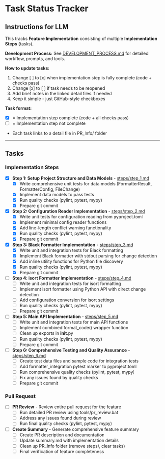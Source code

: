 # Task Status Tracker

## Instructions for LLM

This tracks **Feature Implementation** consisting of multiple **Implementation Steps** (tasks).

**Development Process:** See [DEVELOPMENT_PROCESS.md](./DEVELOPMENT_PROCESS.md) for detailed workflow, prompts, and tools.

**How to update tasks:**
1. Change [ ] to [x] when implementation step is fully complete (code + checks pass)
2. Change [x] to [ ] if task needs to be reopened
3. Add brief notes in the linked detail files if needed
4. Keep it simple - just GitHub-style checkboxes

**Task format:**
- [x] = Implementation step complete (code + all checks pass)
- [ ] = Implementation step not complete
- Each task links to a detail file in PR_Info/ folder

---

## Tasks

### Implementation Steps

- [x] **Step 1: Setup Project Structure and Data Models** - [steps/step_1.md](steps/step_1.md)
  - [x] Write comprehensive unit tests for data models (FormatterResult, FormatterConfig, FileChange)
  - [x] Implement data models to pass tests
  - [x] Run quality checks (pylint, pytest, mypy)
  - [x] Prepare git commit

- [x] **Step 2: Configuration Reader Implementation** - [steps/step_2.md](steps/step_2.md)
  - [x] Write unit tests for configuration reading from pyproject.toml
  - [x] Implement minimal config reader functions
  - [x] Add line-length conflict warning functionality
  - [x] Run quality checks (pylint, pytest, mypy)
  - [x] Prepare git commit

- [x] **Step 3: Black Formatter Implementation** - [steps/step_3.md](steps/step_3.md)
  - [x] Write unit and integration tests for Black formatting
  - [x] Implement Black formatter with stdout parsing for change detection
  - [x] Add inline utility functions for Python file discovery
  - [x] Run quality checks (pylint, pytest, mypy)
  - [x] Prepare git commit

- [ ] **Step 4: isort Formatter Implementation** - [steps/step_4.md](steps/step_4.md)
  - [ ] Write unit and integration tests for isort formatting
  - [ ] Implement isort formatter using Python API with direct change detection
  - [ ] Add configuration conversion for isort settings
  - [ ] Run quality checks (pylint, pytest, mypy)
  - [ ] Prepare git commit

- [ ] **Step 5: Main API Implementation** - [steps/step_5.md](steps/step_5.md)
  - [ ] Write unit and integration tests for main API functions
  - [ ] Implement combined format_code() wrapper function
  - [ ] Clean up exports in __init__.py
  - [ ] Run quality checks (pylint, pytest, mypy)
  - [ ] Prepare git commit

- [ ] **Step 6: Comprehensive Testing and Quality Assurance** - [steps/step_6.md](steps/step_6.md)
  - [ ] Create test data files and sample code for integration tests
  - [ ] Add formatter_integration pytest marker to pyproject.toml
  - [ ] Run comprehensive quality checks (pylint, pytest, mypy)
  - [ ] Fix any issues found by quality checks
  - [ ] Prepare git commit

### Pull Request

- [ ] **PR Review** - Review entire pull request for the feature
  - [ ] Run detailed PR review using tools/pr_review.bat
  - [ ] Address any issues found during review
  - [ ] Run final quality checks (pylint, pytest, mypy)

- [ ] **Create Summary** - Generate comprehensive feature summary
  - [ ] Create PR description and documentation
  - [ ] Update summary.md with implementation details
  - [ ] Clean up PR_Info folder (remove steps/, clear tasks)
  - [ ] Final verification of feature completeness
